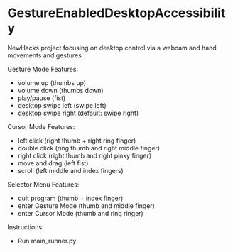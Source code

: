 # GestureEnabledDesktopAccessibility
NewHacks project focusing on desktop control via a webcam and hand movements and gestures

Gesture Mode Features:
- volume up (thumbs up)
- volume down (thumbs down)
- play/pause (fist)
- desktop swipe left (swipe left)
- desktop swipe right (default: swipe right)

Cursor Mode Features:
- left click (right thumb + right ring finger)
- double click (ring thumb and right middle finger)
- right click (right thumb and right pinky finger)
- move and drag (left fist)
- scroll (left middle and index fingers)

Selector Menu Features: 
- quit program (thumb + index finger)
- enter Gesture Mode (thumb and middle finger)
- enter Cursor Mode (thumb and ring ringer)
  
Instructions:
- Run main_runner.py
